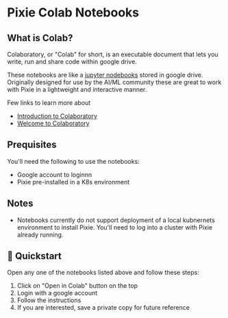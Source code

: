 # Pixie Colab Notebooks


## What is Colab?

Colaboratory, or "Colab" for short, is an executable document that lets you write, run and share code within google drive. 

These notebooks are like a [jupyter nodebooks](https://jupyter.org/) stored in google drive. Originally designed for use by the AI/ML community these are great to work with Pixie in a lightweight and interactive manner. 

Few links to learn more about 

- [Introduction to Colaboratory](https://www.youtube.com/watch?v=inN8seMm7UI) 
- [Welcome to Colaboratory](https://colab.research.google.com/notebooks/intro.ipynb#scrollTo=5fCEDCU_qrC0)


## Prequisites

You'll need the following to use the notebooks: 

- Google account to loginnn
- Pixie pre-installed in a K8s environment


## Notes

- Notebooks currently do not support deployment of a local kubnernets environment to install Pixie. You'll need to log into a cluster with Pixie already running. 


## 🚀 Quickstart

Open any one of the notebooks listed above and follow these steps: 

1. Click on "Open in Colab" button on the top
2. Login with a google account
3. Follow the instructions 
4. If you are interested, save a private copy for future reference
